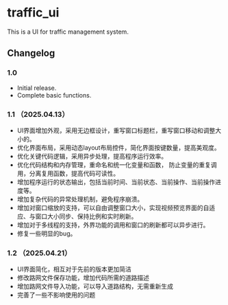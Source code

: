 # traffic_ui

This is a UI for traffic management system.

## Changelog
### 1.0
- Initial release.
- Complete basic functions.

### 1.1 （2025.04.13）
- UI界面增加外观，采用无边框设计，重写窗口标题栏，重写窗口移动和调整大小的。
- 优化界面布局，采用动态layout布局控件，简化界面按键数量，提高美观度。
- 优化关键代码逻辑，采用异步处理，提高程序运行效率。
- 优化代码结构和内存管理，重命名和统一化变量和函数， 防止变量的重复调用，分离复用函数，提高代码可读性。
- 增加程序运行的状态输出，包括当前时间、当前状态、当前操作、当前操作进度等。
- 增加复杂代码的异常处理机制，避免程序崩溃。
- 增加对窗口缩放的支持，可以自由调整窗口大小，实现视频预览界面的自适应、与窗口大小同步、保持比例和实时刷新。
- 增加对于多线程的支持，外界功能的调用和窗口的刷新都可以异步进行。
- 修复一些明显的bug。
### 1.2 （2025.04.21）
- UI界面简化，相互对于先前的版本更加简洁
- 修改路网文件保存功能，增加代码所需的道路描述
- 增加路网文件导入功能，可以导入道路结构，无需重新生成
- 完善了一些不影响使用的问题
